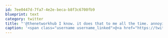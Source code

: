 ```yaml
---
id: 7ee0447d-7fa7-4e2e-beca-b8f3c6700fb9
blueprint: text
category: twitter
title: "'@thenetworkhub I know. it does that to me all the time. annoying"
caption: '<span class="username username_linked">@<a href="https://twitter.com/thenetworkhub" title="The Network Hub">thenetworkhub</a></span> I know. it does that to me all the time. annoying'
---
```

